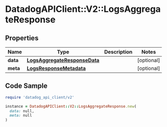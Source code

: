 # DatadogAPIClient::V2::LogsAggregateResponse

## Properties

| Name | Type | Description | Notes |
| ---- | ---- | ----------- | ----- |
| **data** | [**LogsAggregateResponseData**](LogsAggregateResponseData.md) |  | [optional] |
| **meta** | [**LogsResponseMetadata**](LogsResponseMetadata.md) |  | [optional] |

## Code Sample

```ruby
require 'datadog_api_client/v2'

instance = DatadogAPIClient::V2::LogsAggregateResponse.new(
  data: null,
  meta: null
)
```

